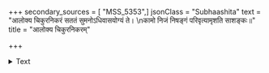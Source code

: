 +++
secondary_sources = [ "MSS_5353",]
jsonClass = "Subhaashita"
text = "आलोक्य चिकुरनिकरं सततं सुमनोऽधिवासयोग्यं ते।  \nकामो निजं निषङ्गं परिवृत्यामृशति साशङ्कः॥"
title = "आलोक्य चिकुरनिकरम्"

+++

<details><summary>Text</summary>

आलोक्य चिकुरनिकरं सततं सुमनोऽधिवासयोग्यं ते।  
कामो निजं निषङ्गं परिवृत्यामृशति साशङ्कः॥
</details>

